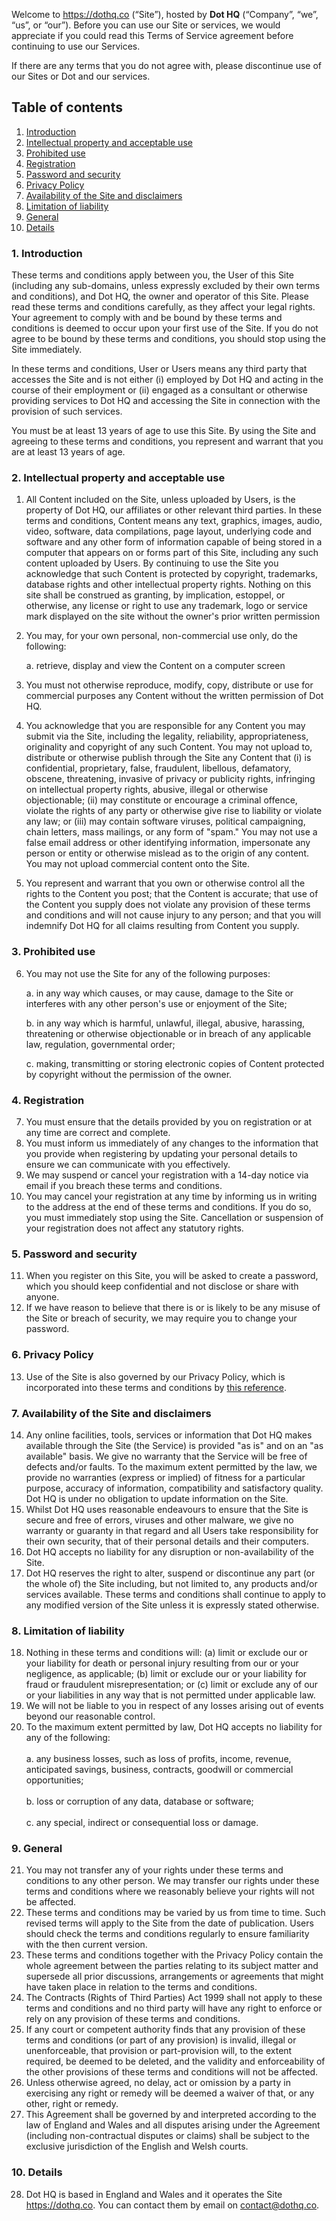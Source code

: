 Welcome to https://dothq.co (“Site”), hosted by **Dot HQ** (“Company”, “we”, “us”, or “our”).
Before you can use our Site or services, we would appreciate if you could read this Terms of Service agreement before continuing to use our Services.

If there are any terms that you do not agree with, please discontinue use of our Sites or Dot and our services.

## Table of contents

1. [Introduction](#introduction)
2. [Intellectual property and acceptable use](#intellectual-property-and-acceptable-use)
3. [Prohibited use](#prohibited-use)
4. [Registration](#registration)
5. [Password and security](#password-and-security)
6. [Privacy Policy](#privacy-policy)
7. [Availability of the Site and disclaimers](#availability-of-the-site-and-disclaimers)
8. [Limitation of liability](#limitation-of-liability)
9. [General](#general)
10. [Details](#details)

<a name="introduction"></a>
### 1. Introduction

These terms and conditions apply between you, the User of this Site (including any sub-domains, unless expressly excluded by their own terms and conditions), and Dot HQ, the owner and operator of this Site. Please read these terms and conditions carefully, as they affect your legal rights. Your agreement to comply with and be bound by these terms and conditions is deemed to occur upon your first use of the Site. If you do not agree to be bound by these terms and conditions, you should stop using the Site immediately.

In these terms and conditions, User or Users means any third party that accesses the Site and is not either (i) employed by Dot HQ and acting in the course of their employment or (ii) engaged as a consultant or otherwise providing services to Dot HQ and accessing the Site in connection with the provision of such services.

You must be at least 13 years of age to use this Site. By using the Site and agreeing to these terms and conditions, you represent and warrant that you are at least 13 years of age.

<a name="intellectual-property-and-acceptable-use"></a>
### 2. Intellectual property and acceptable use

1.  All Content included on the Site, unless uploaded by Users, is the property of Dot HQ, our affiliates or other relevant third parties. In these terms and conditions, Content means any text, graphics, images, audio, video, software, data compilations, page layout, underlying code and software and any other form of information capable of being stored in a computer that appears on or forms part of this Site, including any such content uploaded by Users. By continuing to use the Site you acknowledge that such Content is protected by copyright, trademarks, database rights and other intellectual property rights. Nothing on this site shall be construed as granting, by implication, estoppel, or otherwise, any license or right to use any trademark, logo or service mark displayed on the site without the owner's prior written permission
2.  You may, for your own personal, non-commercial use only, do the following:

	a. retrieve, display and view the Content on a computer screen
	
3.  You must not otherwise reproduce, modify, copy, distribute or use for commercial purposes any Content without the written permission of Dot HQ. 
4.  You acknowledge that you are responsible for any Content you may submit via the Site, including the legality, reliability, appropriateness, originality and copyright of any such Content. You may not upload to, distribute or otherwise publish through the Site any Content that (i) is confidential, proprietary, false, fraudulent, libellous, defamatory, obscene, threatening, invasive of privacy or publicity rights, infringing on intellectual property rights, abusive, illegal or otherwise objectionable; (ii) may constitute or encourage a criminal offence, violate the rights of any party or otherwise give rise to liability or violate any law; or (iii) may contain software viruses, political campaigning, chain letters, mass mailings, or any form of "spam." You may not use a false email address or other identifying information, impersonate any person or entity or otherwise mislead as to the origin of any content. You may not upload commercial content onto the Site.
5.  You represent and warrant that you own or otherwise control all the rights to the Content you post; that the Content is accurate; that use of the Content you supply does not violate any provision of these terms and conditions and will not cause injury to any person; and that you will indemnify Dot HQ for all claims resulting from Content you supply.

<a name="prohibited-use"></a>
### 3. Prohibited use

6.  You may not use the Site for any of the following purposes:

	a. in any way which causes, or may cause, damage to the Site or interferes with any other person's use or enjoyment of the Site;
	
	b. in any way which is harmful, unlawful, illegal, abusive, harassing, threatening or otherwise objectionable or in breach of any applicable law, regulation, governmental order;
	
	c. making, transmitting or storing electronic copies of Content protected by copyright without the permission of the owner.
	
<a name="registration"></a>
### 4. Registration

7.  You must ensure that the details provided by you on registration or at any time are correct and complete.
8.  You must inform us immediately of any changes to the information that you provide when registering by updating your personal details to ensure we can communicate with you effectively.
9.  We may suspend or cancel your registration with a 14-day notice via email if you breach these terms and conditions.
10.  You may cancel your registration at any time by informing us in writing to the address at the end of these terms and conditions. If you do so, you must immediately stop using the Site. Cancellation or suspension of your registration does not affect any statutory rights.

<a name="password-and-security"></a>
### 5. Password and security

11.  When you register on this Site, you will be asked to create a password, which you should keep confidential and not disclose or share with anyone.
12.  If we have reason to believe that there is or is likely to be any misuse of the Site or breach of security, we may require you to change your password.

<a name="privacy-policy"></a>
### 6. Privacy Policy

13.  Use of the Site is also governed by our Privacy Policy, which is incorporated into these terms and conditions by [this reference](https://dothq.co/terms/privacy).

<a name="availability-of-the-site-and-disclaimers"></a>
### 7. Availability of the Site and disclaimers

14.  Any online facilities, tools, services or information that Dot HQ makes available through the Site (the Service) is provided "as is" and on an "as available" basis. We give no warranty that the Service will be free of defects and/or faults. To the maximum extent permitted by the law, we provide no warranties (express or implied) of fitness for a particular purpose, accuracy of information, compatibility and satisfactory quality. Dot HQ is under no obligation to update information on the Site.
15.  Whilst Dot HQ uses reasonable endeavours to ensure that the Site is secure and free of errors, viruses and other malware, we give no warranty or guaranty in that regard and all Users take responsibility for their own security, that of their personal details and their computers.
16.   Dot HQ accepts no liability for any disruption or non-availability of the Site.
17.   Dot HQ reserves the right to alter, suspend or discontinue any part (or the whole of) the Site including, but not limited to, any products and/or services available. These terms and conditions shall continue to apply to any modified version of the Site unless it is expressly stated otherwise.

<a name="limitation-of-liability"></a>
### 8. Limitation of liability

18.  Nothing in these terms and conditions will: (a) limit or exclude our or your liability for death or personal injury resulting from our or your negligence, as applicable; (b) limit or exclude our or your liability for fraud or fraudulent misrepresentation; or (c) limit or exclude any of our or your liabilities in any way that is not permitted under applicable law.
19.  We will not be liable to you in respect of any losses arising out of events beyond our reasonable control.
20.  To the maximum extent permitted by law, Dot HQ accepts no liability for any of the following:</br></br>
	a. any business losses, such as loss of profits, income, revenue, anticipated savings, business, contracts, goodwill or commercial opportunities;</br></br>
	b. loss or corruption of any data, database or software;</br></br>
	c. any special, indirect or consequential loss or damage.</br>

<a name="general"></a>
### 9. General

21.  You may not transfer any of your rights under these terms and conditions to any other person. We may transfer our rights under these terms and conditions where we reasonably believe your rights will not be affected.
22.  These terms and conditions may be varied by us from time to time. Such revised terms will apply to the Site from the date of publication. Users should check the terms and conditions regularly to ensure familiarity with the then current version.
23.  These terms and conditions together with the Privacy Policy contain the whole agreement between the parties relating to its subject matter and supersede all prior discussions, arrangements or agreements that might have taken place in relation to the terms and conditions.
24.  The Contracts (Rights of Third Parties) Act 1999 shall not apply to these terms and conditions and no third party will have any right to enforce or rely on any provision of these terms and conditions.
25.  If any court or competent authority finds that any provision of these terms and conditions (or part of any provision) is invalid, illegal or unenforceable, that provision or part-provision will, to the extent required, be deemed to be deleted, and the validity and enforceability of the other provisions of these terms and conditions will not be affected.
26.  Unless otherwise agreed, no delay, act or omission by a party in exercising any right or remedy will be deemed a waiver of that, or any other, right or remedy.
27.  This Agreement shall be governed by and interpreted according to the law of England and Wales and all disputes arising under the Agreement (including non-contractual disputes or claims) shall be subject to the exclusive jurisdiction of the English and Welsh courts.

<a name="details"></a>
### 10. Details

28. Dot HQ is based in England and Wales and it operates the Site https://dothq.co. You can contact them by email on [contact@dothq.co](mailto:contact@dothq.co).
